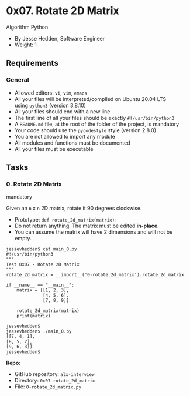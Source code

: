 # 0x07. Rotate 2D Matrix

Algorithm Python

- By Jesse Hedden, Software Engineer
- Weight: 1

## Requirements

### General

- Allowed editors: `vi`, `vim`, `emacs`
- All your files will be interpreted/compiled on Ubuntu 20.04 LTS using `python3` (version 3.8.10)
- All your files should end with a new line
- The first line of all your files should be exactly `#!/usr/bin/python3`
- A `README.md` file, at the root of the folder of the project, is mandatory
- Your code should use the `pycodestyle` style (version 2.8.0)
- You are not allowed to import any module
- All modules and functions must be documented
- All your files must be executable

## Tasks

### 0\. Rotate 2D Matrix

mandatory

Given an `n` x `n` 2D matrix, rotate it 90 degrees clockwise.

- Prototype: `def rotate_2d_matrix(matrix):`
- Do not return anything. The matrix must be edited **in-place**.
- You can assume the matrix will have 2 dimensions and will not be empty.

```
jessevhedden$ cat main_0.py
#!/usr/bin/python3
"""
Test 0x07 - Rotate 2D Matrix
"""
rotate_2d_matrix = __import__('0-rotate_2d_matrix').rotate_2d_matrix

if __name__ == "__main__":
    matrix = [[1, 2, 3],
              [4, 5, 6],
              [7, 8, 9]]

    rotate_2d_matrix(matrix)
    print(matrix)

jessevhedden$
jessevhedden$ ./main_0.py
[[7, 4, 1],
[8, 5, 2],
[9, 6, 3]]
jessevhedden$
```

**Repo:**

- GitHub repository: `alx-interview`
- Directory: `0x07-rotate_2d_matrix`
- File: `0-rotate_2d_matrix.py`
